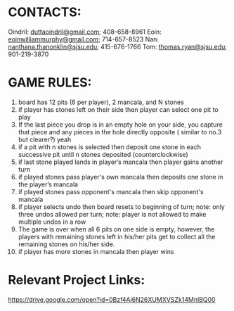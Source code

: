 CONTACTS:
=========
Oindril: duttaoindril@gmail.com; 408-658-8961
Eoin: eoinwilliammurphy@gmail.com; 714-657-8523
Nan: nanthana.thanonklin@sjsu.edu; 415-676-1766
Tom: thomas.ryan@sjsu.edu; 901-219-3870

GAME RULES:
===========
1. board has 12 pits (6 per player), 2 mancala, and N stones 
2. if player has stones left on their side then player can select one pit to play
3. If the last piece you drop is in an empty hole on your side, you capture that piece and any pieces in the hole directly opposite ( similar to no.3 but clearer?) yeah
4. if a pit with n stones is selected then deposit one stone in each successive pit until n stones deposited (counter­clockwise)
5. if last stone played lands in player’s mancala then player gains another turn
6. if played stones pass player's own mancala then deposits one stone in the player’s mancala
7. if played stones pass opponent's mancala then skip opponent's mancala
8. if player selects undo then board resets to beginning of turn; note: only three undos allowed per turn; note: player is not allowed to make multiple undos in a row
9. The game is over when all 6 pits on one side is empty, however, the players with remaining  stones left in his/her pits get to collect all the remaining stones on his/her side.
10. if player has more stones in mancala then player wins

Relevant Project Links:
=======================
https://drive.google.com/open?id=0Bzf4Aj6N26XUMXVSZk14MnlBQ00
